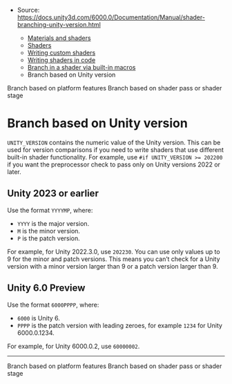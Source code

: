 * Source: https://docs.unity3d.com/6000.0/Documentation/Manual/shader-branching-unity-version.html

  * [Materials and shaders](https://docs.unity3d.com/6000.0/Documentation/Manual/materials-and-shaders.html)
  * [Shaders](https://docs.unity3d.com/6000.0/Documentation/Manual/Shaders.html)
  * [Writing custom shaders](https://docs.unity3d.com/6000.0/Documentation/Manual/writing-custom-shaders.html)
  * [Writing shaders in code](https://docs.unity3d.com/6000.0/Documentation/Manual/shader-writing.html)
  * [Branch in a shader via built-in macros](https://docs.unity3d.com/6000.0/Documentation/Manual/shader-branching-built-in-macros.html)
  * Branch based on Unity version


[](https://docs.unity3d.com/6000.0/Documentation/Manual/shader-branching-platform.html)
Branch based on platform features
[](https://docs.unity3d.com/6000.0/Documentation/Manual/shader-branching-pass.html)
Branch based on shader pass or shader stage
# Branch based on Unity version
`UNITY_VERSION` contains the numeric value of the Unity version.
This can be used for version comparisons if you need to write shaders that use different built-in shader functionality. For example, use `#if UNITY_VERSION >= 202200` if you want the preprocessor check to pass only on Unity versions 2022 or later.
## Unity 2023 or earlier
Use the format `YYYYMP`, where:
  * `YYYY` is the major version.
  * `M` is the minor version.
  * `P` is the patch version.


For example, for Unity 2022.3.0, use `202230`.
You can use only values up to 9 for the minor and patch versions. This means you can’t check for a Unity version with a minor version larger than 9 or a patch version larger than 9.
## Unity 6.0 Preview
Use the format `6000PPPP`, where:
  * `6000` is Unity 6.
  * `PPPP` is the patch version with leading zeroes, for example `1234` for Unity 6000.0.1234.


For example, for Unity 6000.0.2, use `60000002`.
* * *
[](https://docs.unity3d.com/6000.0/Documentation/Manual/shader-branching-platform.html)
Branch based on platform features
[](https://docs.unity3d.com/6000.0/Documentation/Manual/shader-branching-pass.html)
Branch based on shader pass or shader stage
